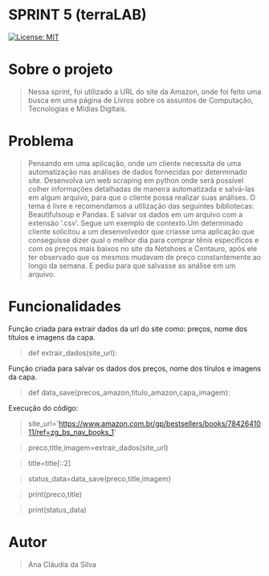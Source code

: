# SPRINT 5 (terraLAB)

[![License: MIT](https://img.shields.io/badge/License-MIT-yellow.svg)](https://opensource.org/licenses/MIT)

# Sobre o projeto

> Nessa sprint, foi utilizado a URL do site da Amazon, onde foi feito uma busca em uma página de Livros sobre os assuntos de Computação, Tecnologias e Mídias Digitais.

# Problema

 > Pensando em uma aplicação, onde um cliente necessita de uma automatização nas análises de dados fornecidas por determinado site. Desenvolva um web scraping em python onde será possível colher informações detalhadas de maneira automatizada e salvá-las em algum arquivo, para que o cliente possa realizar suas análises. O tema é livre e recomendamos a utilização das seguintes bibliotecas: Beautifulsoup e Pandas. E salvar os dados em um arquivo com a extensão ‘.csv’. Segue um exemplo de contexto.Um determinado cliente solicitou a um desenvolvedor que criasse uma aplicação que conseguisse dizer qual o melhor dia para comprar tênis específicos e com os preços mais baixos no site da Netshoes e Centauro, após ele ter observado que os mesmos mudavam de preço constantemente ao longo da semana. E pediu para que salvasse as análise em um arquivo.

# Funcionalidades

Função criada para extrair dados da url do site como: preços, nome dos títulos e imagens da capa.

> def extrair_dados(site_url):

Função criada para salvar os dados dos preços, nome dos tírulos e imagens da capa.

> def data_save(precos_amazon,titulo_amazon,capa_imagem):

Execução do código:

> site_url='https://www.amazon.com.br/gp/bestsellers/books/7842641011/ref=zg_bs_nav_books_1'

> preco,title,imagem=extrair_dados(site_url)

> title=title[::2]

> status_data=data_save(preco,title,imagem)

> print(preco,title)

> print(status_data)

# Autor
> Ana Cláudia da Silva

